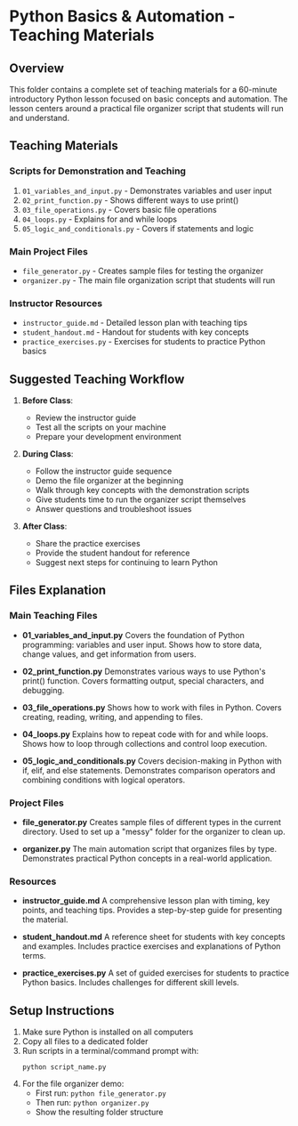 # Python Basics & Automation - Teaching Materials

## Overview
This folder contains a complete set of teaching materials for a 60-minute introductory Python lesson focused on basic concepts and automation. The lesson centers around a practical file organizer script that students will run and understand.

## Teaching Materials

### Scripts for Demonstration and Teaching
1. `01_variables_and_input.py` - Demonstrates variables and user input
2. `02_print_function.py` - Shows different ways to use print()
3. `03_file_operations.py` - Covers basic file operations
4. `04_loops.py` - Explains for and while loops
5. `05_logic_and_conditionals.py` - Covers if statements and logic

### Main Project Files
- `file_generator.py` - Creates sample files for testing the organizer
- `organizer.py` - The main file organization script that students will run

### Instructor Resources
- `instructor_guide.md` - Detailed lesson plan with teaching tips
- `student_handout.md` - Handout for students with key concepts
- `practice_exercises.py` - Exercises for students to practice Python basics

## Suggested Teaching Workflow

1. **Before Class**:
   - Review the instructor guide
   - Test all the scripts on your machine
   - Prepare your development environment

2. **During Class**:
   - Follow the instructor guide sequence
   - Demo the file organizer at the beginning
   - Walk through key concepts with the demonstration scripts
   - Give students time to run the organizer script themselves
   - Answer questions and troubleshoot issues

3. **After Class**:
   - Share the practice exercises
   - Provide the student handout for reference
   - Suggest next steps for continuing to learn Python

## Files Explanation

### Main Teaching Files

- **01_variables_and_input.py**
  Covers the foundation of Python programming: variables and user input.
  Shows how to store data, change values, and get information from users.

- **02_print_function.py**
  Demonstrates various ways to use Python's print() function.
  Covers formatting output, special characters, and debugging.

- **03_file_operations.py**
  Shows how to work with files in Python.
  Covers creating, reading, writing, and appending to files.

- **04_loops.py**
  Explains how to repeat code with for and while loops.
  Shows how to loop through collections and control loop execution.

- **05_logic_and_conditionals.py**
  Covers decision-making in Python with if, elif, and else statements.
  Demonstrates comparison operators and combining conditions with logical operators.

### Project Files

- **file_generator.py**
  Creates sample files of different types in the current directory.
  Used to set up a "messy" folder for the organizer to clean up.

- **organizer.py**
  The main automation script that organizes files by type.
  Demonstrates practical Python concepts in a real-world application.

### Resources

- **instructor_guide.md**
  A comprehensive lesson plan with timing, key points, and teaching tips.
  Provides a step-by-step guide for presenting the material.

- **student_handout.md**
  A reference sheet for students with key concepts and examples.
  Includes practice exercises and explanations of Python terms.

- **practice_exercises.py**
  A set of guided exercises for students to practice Python basics.
  Includes challenges for different skill levels.

## Setup Instructions

1. Make sure Python is installed on all computers
2. Copy all files to a dedicated folder
3. Run scripts in a terminal/command prompt with:
   ```
   python script_name.py
   ```
4. For the file organizer demo:
   - First run: `python file_generator.py`
   - Then run: `python organizer.py`
   - Show the resulting folder structure

